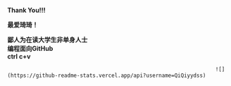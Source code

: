 **Thank You!!!**

**最爱琦琦！**

**鄙人为在读大学生非单身人士  
编程面向GitHub  
ctrl c+v**


                                                                      ![](https://github-readme-stats.vercel.app/api?username=QiQiyydss)


<!---
QiQiyydss/QiQiyydss is a ✨ special ✨ repository because its `README.md` (this file) appears on your GitHub profile.
You can click the Preview link to take a look at your changes.
--->
